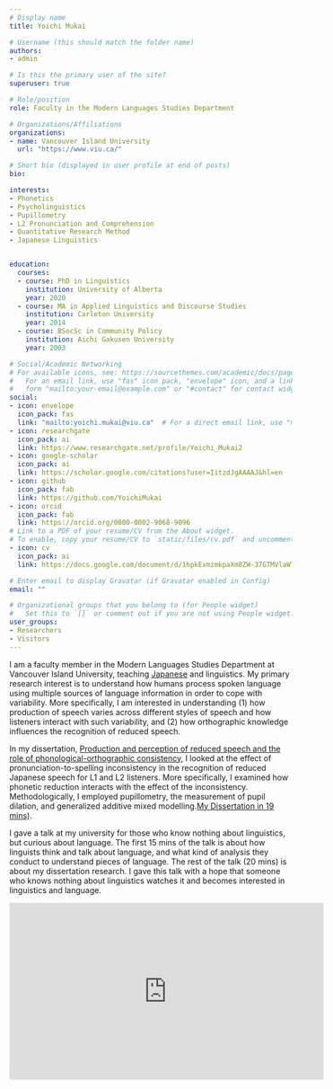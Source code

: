 ```yaml
---
# Display name
title: Yoichi Mukai

# Username (this should match the folder name)
authors:
- admin

# Is this the primary user of the site?
superuser: true

# Role/position
role: Faculty in the Modern Languages Studies Department

# Organizations/Affiliations
organizations:
- name: Vancouver Island University
  url: "https://www.viu.ca/"

# Short bio (displayed in user profile at end of posts)
bio:

interests:
- Phonetics
- Psycholinguistics
- Pupillometry
- L2 Pronunciation and Comprehension
- Quantitative Research Method
- Japanese Linguistics


education:
  courses:
  - course: PhD in Linguistics
    institution: University of Alberta
    year: 2020
  - course: MA in Applied Linguistics and Discourse Studies
    institution: Carleton University
    year: 2014
  - course: BSocSc in Community Policy
    institution: Aichi Gakusen University
    year: 2003

# Social/Academic Networking
# For available icons, see: https://sourcethemes.com/academic/docs/page-builder/#icons
#   For an email link, use "fas" icon pack, "envelope" icon, and a link in the
#   form "mailto:your-email@example.com" or "#contact" for contact widget.
social:
- icon: envelope
  icon_pack: fas
  link: "mailto:yoichi.mukai@viu.ca"  # For a direct email link, use "mailto:yoichi.mukai@viu.ca".
- icon: researchgate
  icon_pack: ai
  link: https://www.researchgate.net/profile/Yoichi_Mukai2
- icon: google-scholar
  icon_pack: ai
  link: https://scholar.google.com/citations?user=IitzdJgAAAAJ&hl=en
- icon: github
  icon_pack: fab
  link: https://github.com/YoichiMukai
- icon: orcid
  icon_pack: fab
  link: https://orcid.org/0000-0002-9068-9096
# Link to a PDF of your resume/CV from the About widget.
# To enable, copy your resume/CV to `static/files/cv.pdf` and uncomment the lines below.
- icon: cv
  icon_pack: ai
  link: https://docs.google.com/document/d/1hpkExmzmkpaXm8ZW-37GTMVlaWTb4EotbB8Vh8hvhkk/edit?usp=sharing

# Enter email to display Gravatar (if Gravatar enabled in Config)
email: ""

# Organizational groups that you belong to (for People widget)
#   Set this to `[]` or comment out if you are not using People widget.
user_groups:
- Researchers
- Visitors
---
```


I am a faculty member in the Modern Languages Studies Department at Vancouver Island University, teaching [Japanese](http://wordpress.viu.ca/japanese/) and linguistics. My primary research interest is to understand how humans process spoken language using multiple sources of language information in order to cope with variability. More specifically, I am interested in understanding (1) how production of speech varies across different styles of speech and how listeners interact with such variability, and (2) how orthographic knowledge influences the recognition of reduced speech.


In my dissertation, [Production and perception of reduced speech and the role of phonological-orthographic consistency](https://doi.org/10.7939/r3-x8xz-yr25), I looked at the effect of pronunciation-to-spelling inconsistency in the recognition of reduced Japanese speech for L1 and L2 listeners. More specifically, I examined how phonetic reduction interacts with the effect of the inconsistency. Methodologically, I employed pupillometry, the measurement of pupil dilation, and generalized additive mixed modelling.[My Dissertation in 19 mins)](https://youtu.be/8CI_8AITRw4).

I gave a talk at my university for those who know nothing about linguistics, but curious about language. The first 15 mins of the talk is about how linguists think and talk about language, and what kind of analysis they conduct to understand pieces of language. The rest of the talk (20 mins) is about my dissertation research. I gave this talk with a hope that someone who knows nothing about linguistics watches it and becomes interested in linguistics and language.

<iframe width="560" height="315" src="https://www.youtube.com/embed/Izurn9z130U" frameborder="0" allow="accelerometer; autoplay; clipboard-write; encrypted-media; gyroscope; picture-in-picture" allowfullscreen></iframe>
